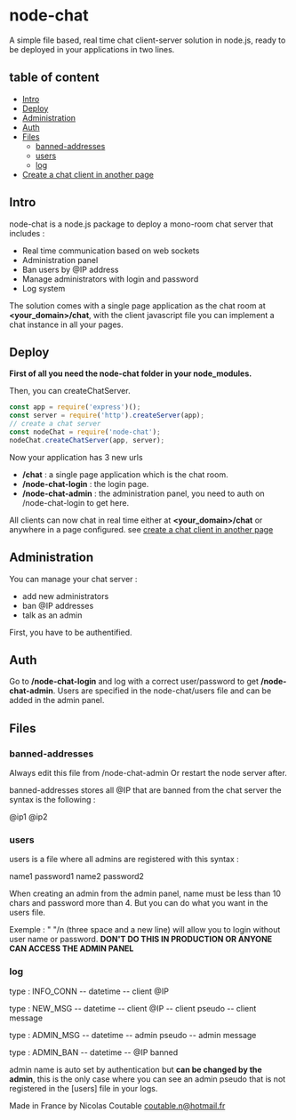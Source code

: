 # node-chat

A simple file based, real time chat client-server solution in node.js, ready to be deployed in your applications in two lines.

## table of content
* [Intro](#intro)
* [Deploy](#deploy)
* [Administration](#administration)
* [Auth](#auth)
* [Files](#files)
	* [banned-addresses](#banned-addresses)
	* [users](#users)
	* [log](#log)
* [Create a chat client in another page](#configclient)

## Intro

node-chat is a node.js package to deploy a mono-room chat server that includes :

* Real time communication based on web sockets
* Administration panel
* Ban users by @IP address
* Manage administrators with login and password
* Log system

The solution comes with a single page application as the chat room at **<your_domain>/chat**, with the client javascript file you can implement a chat instance in all your pages.

## Deploy

**First of all you need the node-chat folder in your node_modules.**

Then, you can createChatServer.

```javascript
const app = require('express')();
const server = require('http').createServer(app);
// create a chat server
const nodeChat = require('node-chat');
nodeChat.createChatServer(app, server);
```
Now your application has 3 new urls
* **/chat** : a single page application which is the chat room.
* **/node-chat-login** : the login page.
* **/node-chat-admin** : the administration panel, you need to auth on /node-chat-login to get here.

All clients can now chat in real time either at **<your_domain>/chat** or anywhere in a page configured. see [create a chat client in another page](#configclient)

## Administration

You can manage your chat server :
* add new administrators
* ban @IP addresses
* talk as an admin

First, you have to be authentified.

## Auth

Go to **/node-chat-login** and log with a correct user/password to get **/node-chat-admin**. Users are specified in the node-chat/users file and can be added in the admin panel.

## Files

### banned-addresses

Always edit this file from /node-chat-admin
Or restart the node server after. 

banned-addresses stores all @IP that are banned from the chat server
the syntax is the following :

@ip1
@ip2

### users
	
users is a file where all admins are registered with this syntax :

name1 password1
name2 password2

When creating an admin from the admin panel, name must be less than 10 chars and password more than 4.
But you can do what you want in the users file.

Exemple : "   "/n (three space and a new line) will allow you to login without user name or password. **DON'T DO THIS IN PRODUCTION OR ANYONE CAN ACCESS THE ADMIN PANEL**

### log

type :	INFO_CONN -- datetime -- client @IP

type :	NEW_MSG -- datetime -- client @IP -- client pseudo -- client message

type :	ADMIN_MSG -- datetime -- admin pseudo -- admin message

type :	ADMIN_BAN -- datetime -- @IP banned

admin name is auto set by authentication but **can be changed by the admin**, 
this is the only case where you can see an admin pseudo that is not registered
in the [users] file in your logs.

Made in France by Nicolas Coutable
coutable.n@hotmail.fr
